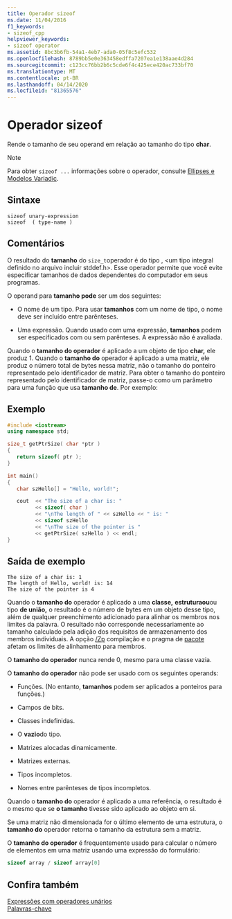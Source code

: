 ```yaml
---
title: Operador sizeof
ms.date: 11/04/2016
f1_keywords:
- sizeof_cpp
helpviewer_keywords:
- sizeof operator
ms.assetid: 8bc3b6fb-54a1-4eb7-ada0-05f8c5efc532
ms.openlocfilehash: 8789bb5e0e363458edffa7207ea1e138aae4d284
ms.sourcegitcommit: c123cc76bb2b6c5cde6f4c425ece420ac733bf70
ms.translationtype: MT
ms.contentlocale: pt-BR
ms.lasthandoff: 04/14/2020
ms.locfileid: "81365576"
---
```

# <a name="sizeof-operator"></a>Operador sizeof

Rende o tamanho de seu operand em relação ao tamanho do tipo **char**.

> [!NOTE]
> Para obter `sizeof ...` informações sobre o operador, consulte [Ellipses e Modelos Variadic](../cpp/ellipses-and-variadic-templates.md).

## <a name="syntax"></a>Sintaxe

```
sizeof unary-expression
sizeof  ( type-name )
```

## <a name="remarks"></a>Comentários

O resultado do **tamanho** do `size_t`operador é do tipo , \<um tipo integral definido no arquivo incluir stddef.h>. Esse operador permite que você evite especificar tamanhos de dados dependentes do computador em seus programas.

O operand para **tamanho pode** ser um dos seguintes:

- O nome de um tipo. Para usar **tamanhos** com um nome de tipo, o nome deve ser incluído entre parênteses.

- Uma expressão. Quando usado com uma expressão, **tamanhos** podem ser especificados com ou sem parênteses. A expressão não é avaliada.

Quando o **tamanho do operador** é aplicado a um objeto de tipo **char,** ele produz 1. Quando o **tamanho do** operador é aplicado a uma matriz, ele produz o número total de bytes nessa matriz, não o tamanho do ponteiro representado pelo identificador de matriz. Para obter o tamanho do ponteiro representado pelo identificador de matriz, passe-o como um parâmetro para uma função que usa **tamanho de**. Por exemplo:

## <a name="example"></a>Exemplo

```cpp
#include <iostream>
using namespace std;

size_t getPtrSize( char *ptr )
{
   return sizeof( ptr );
}

int main()
{
   char szHello[] = "Hello, world!";

   cout  << "The size of a char is: "
         << sizeof( char )
         << "\nThe length of " << szHello << " is: "
         << sizeof szHello
         << "\nThe size of the pointer is "
         << getPtrSize( szHello ) << endl;
}
```

## <a name="sample-output"></a>Saída de exemplo

```Output
The size of a char is: 1
The length of Hello, world! is: 14
The size of the pointer is 4
```

Quando o **tamanho do** operador é aplicado a uma **classe,** **estruturaou**ou tipo **de união,** o resultado é o número de bytes em um objeto desse tipo, além de qualquer preenchimento adicionado para alinhar os membros nos limites da palavra. O resultado não corresponde necessariamente ao tamanho calculado pela adição dos requisitos de armazenamento dos membros individuais. A opção [/Zp](../build/reference/zp-struct-member-alignment.md) compilação e o pragma de [pacote](../preprocessor/pack.md) afetam os limites de alinhamento para membros.

O **tamanho do operador** nunca rende 0, mesmo para uma classe vazia.

O **tamanho do operador** não pode ser usado com os seguintes operands:

- Funções. (No entanto, **tamanhos** podem ser aplicados a ponteiros para funções.)

- Campos de bits.

- Classes indefinidas.

- O **vazio**do tipo.

- Matrizes alocadas dinamicamente.

- Matrizes externas.

- Tipos incompletos.

- Nomes entre parênteses de tipos incompletos.

Quando o **tamanho do** operador é aplicado a uma referência, o resultado é o mesmo que se **o tamanho** tivesse sido aplicado ao objeto em si.

Se uma matriz não dimensionada for o último elemento de uma estrutura, o **tamanho do** operador retorna o tamanho da estrutura sem a matriz.

O **tamanho do operador** é frequentemente usado para calcular o número de elementos em uma matriz usando uma expressão do formulário:

```cpp
sizeof array / sizeof array[0]
```

## <a name="see-also"></a>Confira também

[Expressões com operadores unários](../cpp/expressions-with-unary-operators.md)<br/>
[Palavras-chave](../cpp/keywords-cpp.md)
